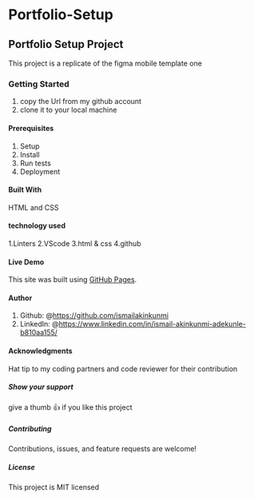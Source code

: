 # Portfolio-Setup

## Portfolio Setup Project

This project is a replicate of the figma mobile template one

### Getting Started

1. copy the Url from my github account
2. clone it to your local machine

#### Prerequisites

1. Setup
2. Install
3. Run tests
4. Deployment

#### Built With

HTML and CSS

#### technology used

1.Linters
2.VScode
3.html & css
4.github

#### Live Demo

This site was built using [GitHub Pages](http://127.0.0.1:5500/index.html/).

#### Author

1. Github: @<https://github.com/ismailakinkunmi>
2. LinkedIn: @<https://www.linkedin.com/in/ismail-akinkunmi-adekunle-b810aa155/>

#### Acknowledgments

Hat tip to my coding partners and code reviewer for their contribution

##### Show your support

give a thumb 👍 if you like this project

##### Contributing

Contributions, issues, and feature requests are welcome!

##### License

This project is MIT licensed
